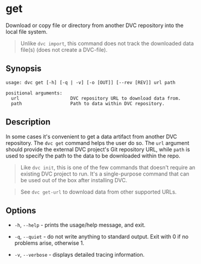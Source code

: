 # get

Download or copy file or directory from another DVC repository into the local
file system.

> Unlike `dvc import`, this command does not track the downloaded data file(s)
> (does not create a DVC-file).

## Synopsis

```usage
usage: dvc get [-h] [-q | -v] [-o [OUT]] [--rev [REV]] url path

positional arguments:
  url                   DVC repository URL to download data from.
  path                  Path to data within DVC repository.
```

## Description

In some cases it's convenient to get a <abbr>data artifact</abbr> from another
DVC repository. The `dvc get` command helps the user do so. The `url` argument
should provide the external DVC project's Git repository URL, while `path` is
used to specify the path to the data to be downloaded within the repo.

<!-- A file of the same name is then created in the working directory? -->

> Like `dvc init`, this is one of the few commands that doesn't require an
> existing DVC project to run. It's a single-purpose command that can be used
> out of the box after installing DVC.

<!-- SSH Git URL supported or only HTTPS? -->

<!-- External path to another DVC repo supported? -->

> See `dvc get-url` to download data from other supported URLs.

## Options

- `-h`, `--help` - prints the usage/help message, and exit.

- `-q`, `--quiet` - do not write anything to standard output. Exit with 0 if no
  problems arise, otherwise 1.

- `-v`, `--verbose` - displays detailed tracing information.
